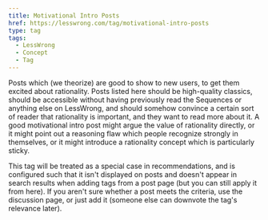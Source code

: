 ```yaml
---
title: Motivational Intro Posts
href: https://lesswrong.com/tag/motivational-intro-posts
type: tag
tags:
  - LessWrong
  - Concept
  - Tag
---
```


Posts which (we theorize) are good to show to new users, to get them excited about rationality. Posts listed here should be high-quality classics, should be accessible without having previously read the Sequences or anything else on LessWrong, and should somehow convince a certain sort of reader that rationality is important, and they want to read more about it. A good motivational intro post might argue the value of rationality directly, or it might point out a reasoning flaw which people recognize strongly in themselves, or it might introduce a rationality concept which is particularly sticky.

This tag will be treated as a special case in recommendations, and is configured such that it isn't displayed on posts and doesn't appear in search results when adding tags from a post page (but you can still apply it from here). If you aren't sure whether a post meets the criteria, use the discussion page, or just add it (someone else can downvote the tag's relevance later).